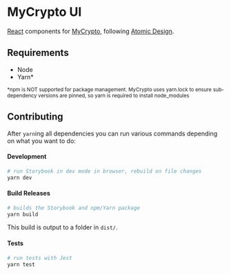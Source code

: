 # MyCrypto UI

[React](https://github.com/facebook/react) components for [MyCrypto](https://github.com/MyCryptoHQ/MyCrypto), following [Atomic Design](http://atomicdesign.bradfrost.com/).

## Requirements

- Node
- Yarn\*

<sub>\*npm is NOT supported for package management. MyCrypto uses yarn.lock to ensure sub-dependency versions are pinned, so yarn is required to install node_modules</sub>

## Contributing

After `yarn`ing all dependencies you can run various commands depending on what you want to do:

#### Development

```bash
# run Storybook in dev mode in browser, rebuild on file changes
yarn dev
```

#### Build Releases

```bash
# builds the Storybook and npm/Yarn package
yarn build
```

This build is output to a folder in `dist/`.

#### Tests

```bash
# run tests with Jest
yarn test
```
